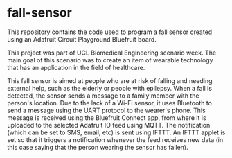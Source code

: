 # fall-sensor
This repository contains the code used to program a fall sensor created using an Adafruit Circuit Playground Bluefruit board.

This project was part of UCL Biomedical Engineering scenario week. The main goal of this scenario was to create an item of wearable technology that has an application in the field of healthcare.

This fall sensor is aimed at people who are at risk of falling and needing external help, such as the elderly or people with epilepsy. When a fall is detected, the sensor sends a message to a family member with the person's location. Due to the lack of a Wi-Fi sensor, it uses Bluetooth to send a message using the UART protocol to the wearer's phone. This message is received using the Bluefruit Connect app, from where it is uploaded to the selected Adafruit IO feed using MQTT. The notification (which can be set to SMS, email, etc) is sent using IFTTT. An IFTTT applet is set so that it triggers a notification whenever the feed receives new data (in this case saying that the person wearing the sensor has fallen). 
